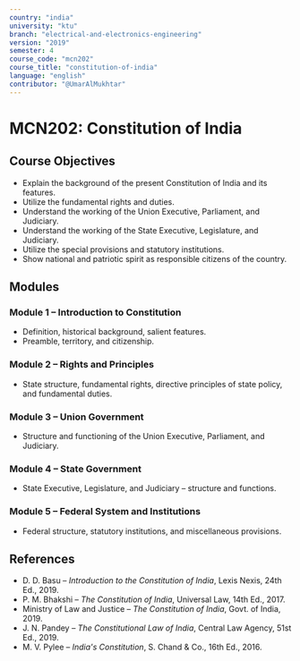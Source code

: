 ```yaml
---
country: "india"
university: "ktu"
branch: "electrical-and-electronics-engineering"
version: "2019"
semester: 4
course_code: "mcn202"
course_title: "constitution-of-india"
language: "english"
contributor: "@UmarAlMukhtar"
---
```


# MCN202: Constitution of India  

## Course Objectives  
* Explain the background of the present Constitution of India and its features.  
* Utilize the fundamental rights and duties.  
* Understand the working of the Union Executive, Parliament, and Judiciary.  
* Understand the working of the State Executive, Legislature, and Judiciary.  
* Utilize the special provisions and statutory institutions.  
* Show national and patriotic spirit as responsible citizens of the country.  

## Modules  

### Module 1 – Introduction to Constitution  
* Definition, historical background, salient features.  
* Preamble, territory, and citizenship.  

### Module 2 – Rights and Principles  
* State structure, fundamental rights, directive principles of state policy, and fundamental duties.  

### Module 3 – Union Government  
* Structure and functioning of the Union Executive, Parliament, and Judiciary.  

### Module 4 – State Government  
* State Executive, Legislature, and Judiciary – structure and functions.  

### Module 5 – Federal System and Institutions  
* Federal structure, statutory institutions, and miscellaneous provisions.  

## References  
* D. D. Basu – *Introduction to the Constitution of India*, Lexis Nexis, 24th Ed., 2019.  
* P. M. Bhakshi – *The Constitution of India*, Universal Law, 14th Ed., 2017.  
* Ministry of Law and Justice – *The Constitution of India*, Govt. of India, 2019.  
* J. N. Pandey – *The Constitutional Law of India*, Central Law Agency, 51st Ed., 2019.  
* M. V. Pylee – *India's Constitution*, S. Chand & Co., 16th Ed., 2016.  
